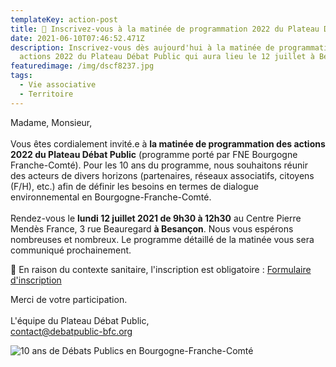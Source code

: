 ```yaml
---
templateKey: action-post
title: 📅 Inscrivez-vous à la matinée de programmation 2022 du Plateau Débat Public
date: 2021-06-10T07:46:52.471Z
description: Inscrivez-vous dès aujourd'hui à la matinée de programmation des
  actions 2022 du Plateau Débat Public qui aura lieu le 12 juillet à Besançon ⏳
featuredimage: /img/dscf8237.jpg
tags:
  - Vie associative
  - Territoire
---
```

<!--StartFragment-->

Madame, Monsieur,\
\
Vous êtes cordialement invité.e à **la matinée de programmation des actions 2022 du Plateau Débat Public** (programme porté par FNE Bourgogne Franche-Comté). Pour les 10 ans du programme, nous souhaitons réunir des acteurs de divers horizons (partenaires, réseaux associatifs, citoyens (F/H), etc.) afin de définir les besoins en termes de dialogue environnemental en Bourgogne-Franche-Comté.\
\
Rendez-vous le **lundi 12 juillet 2021 de 9h30 à 12h30** au Centre Pierre Mendès France, 3 rue Beauregard **à Besançon**. Nous vous espérons nombreuses et nombreux. Le programme détaillé de la matinée vous sera communiqué prochainement.

📝 En raison du contexte sanitaire, l'inscription est obligatoire : [Formulaire d'inscription](https://docs.google.com/forms/d/e/1FAIpQLSfSafKVbkWS10Ccfw3fAGFUD_PvxUVp4AdY7Be7me1s5VRhww/viewform?usp=pp_url)

Merci de votre participation.\
\
L'équipe du Plateau Débat Public,\
contact@debatpublic-bfc.org

<!--EndFragment-->

![10 ans de Débats Publics en Bourgogne-Franche-Comté](/img/1.jpg?nf_resize=fit&w=445#img-center "10 ans de Débats Publics en Bourgogne-Franche-Comté")
